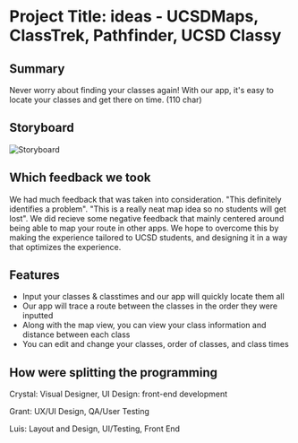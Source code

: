 # Project Title: ideas - UCSDMaps, ClassTrek, Pathfinder, UCSD Classy   

## Summary 
Never worry about finding your classes again! With our app, it's easy to locate your classes and get there on time. (110 char)

## Storyboard
![Storyboard](https://github.com/dssung/COGS121-NONAME/blob/master/Storyboard%20Images/proposalstoryboard.jpg)

## Which feedback we took
We had much feedback that was taken into consideration. "This definitely identifies a problem". "This is a really neat map idea so no students will get lost". We did recieve some negative feedback that mainly centered around being able to map your route in other apps. We hope to overcome this by making the experience tailored to UCSD students, and designing it in a way that optimizes the experience. 

## Features
- Input your classes & classtimes and our app will quickly locate them all
- Our app will trace a route between the classes in the order they were inputted
- Along with the map view, you can view your class information and distance between each class
- You can edit and change your classes, order of classes, and class times 

## How were splitting the programming
Crystal: Visual Designer, UI Design: front-end development

Grant: UX/UI Design, QA/User Testing

Luis: Layout and Design, UI/Testing, Front End
